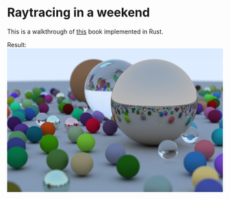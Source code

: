 # Raytracing in a weekend

This is a walkthrough of [this](http://www.realtimerendering.com/raytracing/Ray%20Tracing%20in%20a%20Weekend.pdf) book implemented in Rust.

Result:
![Randomly Generated](output.png)